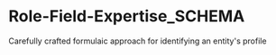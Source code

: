 # Role-Field-Expertise_SCHEMA
Carefully crafted formulaic approach for identifying an entity's profile
